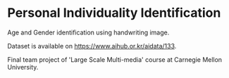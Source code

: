 # Personal Individuality Identification
Age and Gender identification using handwriting image.

Dataset is available on https://www.aihub.or.kr/aidata/133.

Final team project of 'Large Scale Multi-media' course at Carnegie Mellon University.
